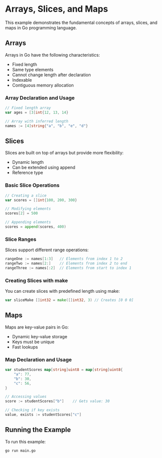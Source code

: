 # Arrays, Slices, and Maps

This example demonstrates the fundamental concepts of arrays, slices, and maps in Go programming language.

## Arrays

Arrays in Go have the following characteristics:
- Fixed length
- Same type elements
- Cannot change length after declaration
- Indexable
- Contiguous memory allocation

### Array Declaration and Usage
```go
// Fixed length array
var ages = [3]int{12, 13, 14}

// Array with inferred length
names := [4]string{"a", "b", "e", "d"}
```

## Slices

Slices are built on top of arrays but provide more flexibility:
- Dynamic length
- Can be extended using append
- Reference type

### Basic Slice Operations
```go
// Creating a slice
var scores = []int{100, 200, 300}

// Modifying elements
scores[2] = 500

// Appending elements
scores = append(scores, 400)
```

### Slice Ranges

Slices support different range operations:
```go
rangeOne := names[1:3]   // Elements from index 1 to 2
rangeTwo := names[2:]    // Elements from index 2 to end
rangeThree := names[:2]  // Elements from start to index 1
```

### Creating Slices with make

You can create slices with predefined length using make:
```go
var sliceMake []int32 = make([]int32, 3) // Creates [0 0 0]
```

## Maps

Maps are key-value pairs in Go:
- Dynamic key-value storage
- Keys must be unique
- Fast lookups

### Map Declaration and Usage
```go
var studentScores map[string]uint8 = map[string]uint8{
    "a": 77,
    "b": 30,
    "c": 56,
}

// Accessing values
score := studentScores["b"]    // Gets value: 30

// Checking if key exists
value, exists := studentScores["c"]
```

## Running the Example

To run this example:
```bash
go run main.go
```